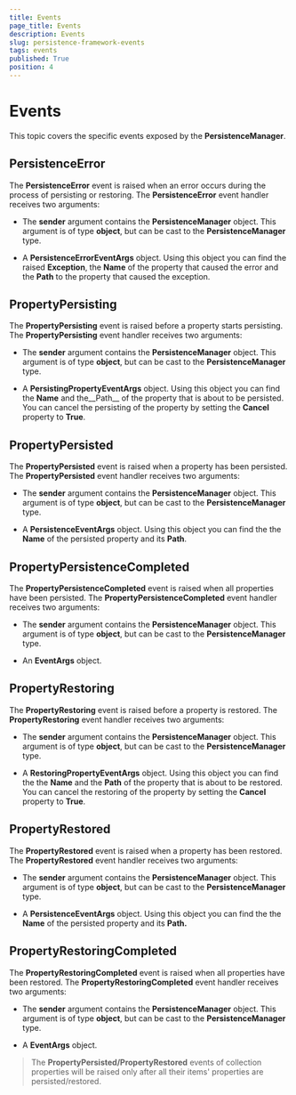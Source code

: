 ```yaml
---
title: Events
page_title: Events
description: Events
slug: persistence-framework-events
tags: events
published: True
position: 4
---
```


# Events

This topic covers the specific events exposed by the __PersistenceManager__.	  

## PersistenceError

The __PersistenceError__ event is raised when an error occurs during the process of persisting or restoring. The __PersistenceError__ event handler receives two arguments:		

* The __sender__ argument contains the __PersistenceManager__ object. This argument is of type __object__, but can be cast to the __PersistenceManager__ type.			

* A __PersistenceErrorEventArgs__ object. Using this object you can find the raised __Exception__, the __Name__ of the property that caused the error and the __Path__ to the property that caused the exception.			

## PropertyPersisting

The __PropertyPersisting__ event is raised before a property starts persisting. The __PropertyPersisting__ event handler receives two arguments:		

* The __sender__ argument contains the __PersistenceManager__ object. This argument is of type __object__, but can be cast to the __PersistenceManager__ type.			  

* A __PersistingPropertyEventArgs__ object. Using this object you can find the __Name__ and the__Path__ of the property that is about to be persisted. You can cancel the persisting of the property by setting the __Cancel__ property to __True__.			  

## PropertyPersisted

The __PropertyPersisted__ event is raised when a property has been persisted. The __PropertyPersisted__ event handler receives two arguments:		

* The __sender__ argument contains the __PersistenceManager__ object. This argument is of type __object__, but can be cast to the __PersistenceManager__ type.			  

* A __PersistenceEventArgs__ object. Using this object you can find the the __Name__ of the persisted property and its __Path__.			  

## PropertyPersistenceCompleted

The __PropertyPersistenceCompleted__ event is raised when all properties have been persisted. The __PropertyPersistenceCompleted__ event handler receives two arguments:		

* The __sender__ argument contains the __PersistenceManager__ object. This argument is of type __object__, but can be cast to the __PersistenceManager__ type.			

* An __EventArgs__ object.			

## PropertyRestoring

The __PropertyRestoring__ event is raised before a property is restored. The __PropertyRestoring__ event handler receives two arguments:		

* The __sender__ argument contains the __PersistenceManager__ object. This argument is of type __object__, but can be cast to the __PersistenceManager__ type.			  

* A __RestoringPropertyEventArgs__ object. Using this object you can find the the __Name__ and the __Path__ of the property that is about to be restored. You can cancel the restoring of the property by setting the __Cancel__ property to __True__.			  

## PropertyRestored

The __PropertyRestored__ event is raised when a property has been restored. The __PropertyRestored__ event handler receives two arguments:		

* The __sender__ argument contains the __PersistenceManager__ object. This argument is of type __object__, but can be cast to the __PersistenceManager__ type.			  

* A __PersistenceEventArgs__ object. Using this object you can find the the __Name__ of the persisted property and its __Path.__

## PropertyRestoringCompleted

The __PropertyRestoringCompleted__ event is raised when all properties have been restored. The __PropertyRestoringCompleted__ event handler receives two arguments:		

* The __sender__ argument contains the __PersistenceManager__ object. This argument is of type __object__, but can be cast to the __PersistenceManager__ type.			  

* A __EventArgs__ object.			  

>The __PropertyPersisted/PropertyRestored__ events of collection properties will be raised only after all their items' properties are persisted/restored.